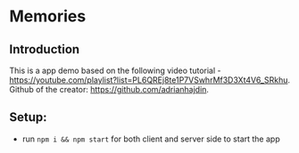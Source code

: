 # Memories

## Introduction

This is a app demo based on the following video tutorial - https://youtube.com/playlist?list=PL6QREj8te1P7VSwhrMf3D3Xt4V6_SRkhu.
Github of the creator: https://github.com/adrianhajdin.

## Setup:

- run `npm i && npm start` for both client and server side to start the app
